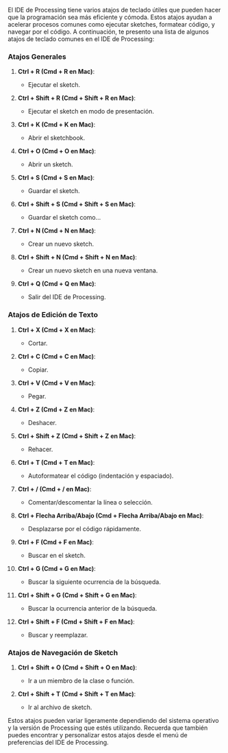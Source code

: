 El IDE de Processing tiene varios atajos de teclado útiles que pueden hacer que la programación sea más eficiente y cómoda. Estos atajos ayudan a acelerar procesos comunes como ejecutar sketches, formatear código, y navegar por el código. A continuación, te presento una lista de algunos atajos de teclado comunes en el IDE de Processing:

### Atajos Generales

1. **Ctrl + R (Cmd + R en Mac)**:
   - Ejecutar el sketch.

2. **Ctrl + Shift + R (Cmd + Shift + R en Mac)**:
   - Ejecutar el sketch en modo de presentación.

3. **Ctrl + K (Cmd + K en Mac)**:
   - Abrir el sketchbook.

4. **Ctrl + O (Cmd + O en Mac)**:
   - Abrir un sketch.

5. **Ctrl + S (Cmd + S en Mac)**:
   - Guardar el sketch.

6. **Ctrl + Shift + S (Cmd + Shift + S en Mac)**:
   - Guardar el sketch como...

7. **Ctrl + N (Cmd + N en Mac)**:
   - Crear un nuevo sketch.

8. **Ctrl + Shift + N (Cmd + Shift + N en Mac)**:
   - Crear un nuevo sketch en una nueva ventana.

9. **Ctrl + Q (Cmd + Q en Mac)**:
   - Salir del IDE de Processing.

### Atajos de Edición de Texto

1. **Ctrl + X (Cmd + X en Mac)**:
   - Cortar.

2. **Ctrl + C (Cmd + C en Mac)**:
   - Copiar.

3. **Ctrl + V (Cmd + V en Mac)**:
   - Pegar.

4. **Ctrl + Z (Cmd + Z en Mac)**:
   - Deshacer.

5. **Ctrl + Shift + Z (Cmd + Shift + Z en Mac)**:
   - Rehacer.

6. **Ctrl + T (Cmd + T en Mac)**:
   - Autoformatear el código (indentación y espaciado).

7. **Ctrl + / (Cmd + / en Mac)**:
   - Comentar/descomentar la línea o selección.

8. **Ctrl + Flecha Arriba/Abajo (Cmd + Flecha Arriba/Abajo en Mac)**:
   - Desplazarse por el código rápidamente.

9. **Ctrl + F (Cmd + F en Mac)**:
   - Buscar en el sketch.

10. **Ctrl + G (Cmd + G en Mac)**:
    - Buscar la siguiente ocurrencia de la búsqueda.

11. **Ctrl + Shift + G (Cmd + Shift + G en Mac)**:
    - Buscar la ocurrencia anterior de la búsqueda.

12. **Ctrl + Shift + F (Cmd + Shift + F en Mac)**:
    - Buscar y reemplazar.

### Atajos de Navegación de Sketch

1. **Ctrl + Shift + O (Cmd + Shift + O en Mac)**:
   - Ir a un miembro de la clase o función.

2. **Ctrl + Shift + T (Cmd + Shift + T en Mac)**:
   - Ir al archivo de sketch.

Estos atajos pueden variar ligeramente dependiendo del sistema operativo y la versión de Processing que estés utilizando. Recuerda que también puedes encontrar y personalizar estos atajos desde el menú de preferencias del IDE de Processing.